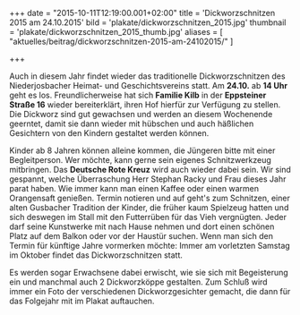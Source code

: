 +++
date = "2015-10-11T12:19:00.001+02:00"
title = 'Dickworzschnitzen 2015 am 24.10.2015'
bild = 'plakate/dickworzschnitzen_2015.jpg'
thumbnail = 'plakate/dickworzschnitzen_2015_thumb.jpg'
aliases = [
  "aktuelles/beitrag/dickworzschnitzen-2015-am-24102015/"
]

+++

Auch in diesem Jahr findet wieder das traditionelle Dickworzschnitzen des Niederjosbacher Heimat- und Geschichtsvereins statt. Am **24.10.** ab **14 Uhr** geht es los. Freundlicherweise hat sich **Familie Kilb** in der **Eppsteiner Straße 16** wieder bereiterklärt, ihren Hof hierfür zur Verfügung zu stellen. Die Dickworz sind gut gewachsen und werden an diesem Wochenende geerntet, damit sie dann wieder mit hübschen und auch häßlichen Gesichtern von den Kindern gestaltet werden können.

Kinder ab 8 Jahren können alleine kommen, die Jüngeren bitte mit einer Begleitperson. Wer möchte, kann gerne sein eigenes Schnitzwerkzeug mitbringen. Das **Deutsche Rote Kreuz** wird auch wieder dabei sein. Wir sind gespannt, welche Überraschung Herr Stephan Racky und Frau dieses Jahr parat haben. Wie immer kann man einen Kaffee oder einen warmen Orangensaft genießen. Termin notieren und auf geht's zum Schnitzen, einer alten Gusbacher Tradition der Kinder, die früher kaum Spielzeug hatten und sich deswegen im Stall mit den Futterrüben für das Vieh vergnügten. Jeder darf seine Kunstwerke mit nach Hause nehmen und dort einen schönen Platz auf dem Balkon oder vor der Haustür suchen. Wenn man sich den Termin für künftige Jahre vormerken möchte: Immer am vorletzten Samstag im Oktober findet das Dickworzschnitzen statt.

Es werden sogar Erwachsene dabei erwischt, wie sie sich mit Begeisterung ein und manchmal auch 2 Dickworzköppe gestalten. Zum Schluß wird immer ein Foto der verschiedenen Dickworzgesichter gemacht, die dann für das Folgejahr mit im Plakat auftauchen. 

      